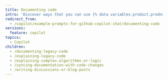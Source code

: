 ```yaml
---
title: Documenting code
intro: 'Discover ways that you can use {% data variables.product.prodname_copilot_chat %} to document your code.'
redirect_from:
  - /copilot/example-prompts-for-github-copilot-chat/documenting-code
versions:
  feature: copilot
topics:
  - Copilot
children:
  - /documenting-legacy-code
  - /explaining-legacy-code
  - /explaining-complex-algorithms-or-logic
  - /syncing-documentation-with-code-changes
  - /writing-discussions-or-blog-posts
---
```

